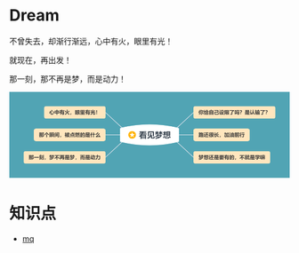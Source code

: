 # Dream

不曾失去，却渐行渐远，心中有火，眼里有光！

就现在，再出发！

那一刻，那不再是梦，而是动力！

![Dream](./xmind/dream/dream.png)

# 知识点
- [mq](./xmind/mq/README.md)
